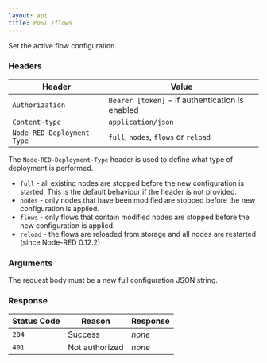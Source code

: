 ```yaml
---
layout: api
title: POST /flows
---
```


Set the active flow configuration.

### Headers

Header                     | Value
---------------------------|----------
`Authorization`            | `Bearer [token]` - if authentication is enabled
`Content-type`             | `application/json`
`Node-RED-Deployment-Type` | `full`, `nodes`, `flows` or `reload`


The `Node-RED-Deployment-Type` header is used to define what type of deployment
is performed.

 - `full` - all existing nodes are stopped before the new configuration is started.
   This is the default behaviour if the header is not provided.
 - `nodes` - only nodes that have been modified are stopped before the new
   configuration is applied.
 - `flows` - only flows that contain modified nodes are stopped before the new
   configuration is applied.
 - `reload` - the flows are reloaded from storage and all nodes are restarted (since Node-RED 0.12.2)

### Arguments

The request body must be a new full configuration JSON string.

### Response

Status Code | Reason         | Response
------------|----------------|--------------
`204`       | Success        | _none_
`401`       | Not authorized | _none_

